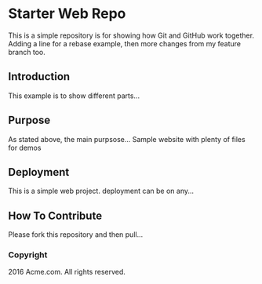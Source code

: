 # Starter Web Repo

This is a simple repository is for showing how Git and GitHub work together. Adding a line for
a rebase example, then more changes from my feature branch too.

## Introduction

This example is to show different parts...

## Purpose

As stated above, the main purpsose...
Sample website with plenty of files for demos

## Deployment

This is a simple web project. deployment can be on any...

## How To Contribute

Please fork this repository and then pull...

### Copyright

2016 Acme.com. All rights reserved.

